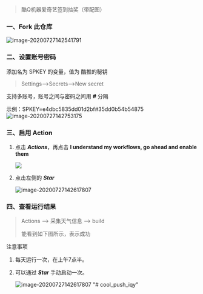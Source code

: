 > 酷Q机器爱奇艺签到抽奖（带配图）

### 一、Fork 此仓库
![image-20200727142541791](https://i.loli.net/2020/07/27/jK5H8FLvt7aBeYX.png)



### 二、设置账号密码
添加名为 SPKEY 的变量，值为 酷推的秘钥

> Settings-->Secrets-->New secret

支持多账号，账号之间与密码之间用 ***#*** 分隔

示例：SPKEY=e4dbc5835dd01d2bf#35dd0b54b54875
![image-20200727142753175](https://i.loli.net/2020/07/27/xjri3p4qdchaf2G.png)

### 三、启用 Action
1. 点击 ***Actions***，再点击 **I understand my workflows, go ahead and enable them**

   ![](https://i.loli.net/2020/07/27/pyQmdMHrOIz4x2f.png)

2. 点击左侧的 ***Star***

   ![image-20200727142617807](https://i.loli.net/2020/07/27/3cXnHYIbOxfQDZh.png)

### 四、查看运行结果
> Actions --> 采集天气信息 --> build
>
> 能看到如下图所示，表示成功

注意事项

1. 每天运行一次，在上午7点半。

2. 可以通过 ***Star*** 手动启动一次。

   ![image-20200727142617807](https://i.loli.net/2020/07/27/87oQeLJOlZvU3Ep.png)
"# cool_push_iqy" 
